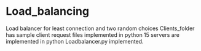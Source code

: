 # Load_balancing
Load balancer for least connection and two random choices
Clients_folder has sample client request files implemented in python
15 servers are implemented in python
Loadbalancer.py implemented.

